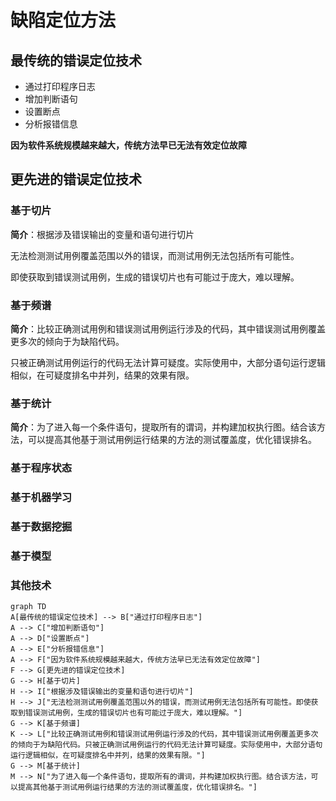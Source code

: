 # 缺陷定位方法

## 最传统的错误定位技术

* 通过打印程序日志
* 增加判断语句
* 设置断点
* 分析报错信息

**因为软件系统规模越来越大，传统方法早已无法有效定位故障**

## 更先进的错误定位技术

### 基于切片

**简介**：根据涉及错误输出的变量和语句进行切片

无法检测测试用例覆盖范围以外的错误，而测试用例无法包括所有可能性。

即使获取到错误测试用例，生成的错误切片也有可能过于庞大，难以理解。

### 基于频谱

**简介**：比较正确测试用例和错误测试用例运行涉及的代码，其中错误测试用例覆盖更多次的倾向于为缺陷代码。

只被正确测试用例运行的代码无法计算可疑度。实际使用中，大部分语句运行逻辑相似，在可疑度排名中并列，结果的效果有限。

### 基于统计

**简介**：为了进入每一个条件语句，提取所有的谓词，并构建加权执行图。结合该方法，可以提高其他基于测试用例运行结果的方法的测试覆盖度，优化错误排名。

### 基于程序状态

### 基于机器学习

### 基于数据挖掘

### 基于模型

### 其他技术

```mermaid
graph TD
A[最传统的错误定位技术] --> B["通过打印程序日志"]
A --> C["增加判断语句"]
A --> D["设置断点"]
A --> E["分析报错信息"]
A --> F["因为软件系统规模越来越大，传统方法早已无法有效定位故障"]
F --> G[更先进的错误定位技术]
G --> H[基于切片]
H --> I["根据涉及错误输出的变量和语句进行切片"]
H --> J["无法检测测试用例覆盖范围以外的错误，而测试用例无法包括所有可能性。即使获取到错误测试用例，生成的错误切片也有可能过于庞大，难以理解。"]
G --> K[基于频谱]
K --> L["比较正确测试用例和错误测试用例运行涉及的代码，其中错误测试用例覆盖更多次的倾向于为缺陷代码。只被正确测试用例运行的代码无法计算可疑度。实际使用中，大部分语句运行逻辑相似，在可疑度排名中并列，结果的效果有限。"]
G --> M[基于统计]
M --> N["为了进入每一个条件语句，提取所有的谓词，并构建加权执行图。结合该方法，可以提高其他基于测试用例运行结果的方法的测试覆盖度，优化错误排名。"]
```













